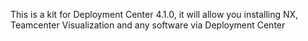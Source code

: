 This is a kit for Deployment Center 4.1.0, it will allow you installing NX, Teamcenter Visualization and any software via Deployment Center
